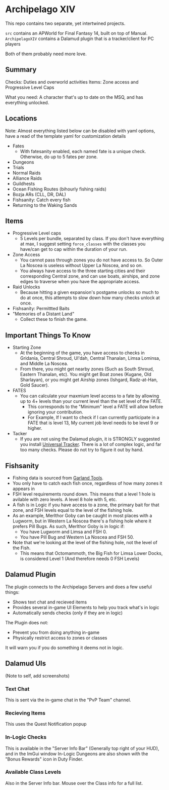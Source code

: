 # Archipelago XIV

This repo contains two separate, yet intertwined projects.

`src` contains an APWorld for Final Fantasy 14, built on top of Manual.
`ArchipelagoXIV` contains a Dalamud plugin that is a tracker/client for PC players

Both of them probably need more love.

## Summary

Checks: Duties and overworld activities
Items: Zone access and Progressive Level Caps

What you need: A character that's up to date on the MSQ, and has everything unlocked.


## Locations

Note: Almost everything listed below can be disabled with yaml options, have a read of the template yaml for customization details

* Fates
  * With fatesanity enabled, each named fate is a unique check.  Otherwise, do up to 5 fates per zone.
* Dungeons
* Trials
* Normal Raids
* Alliance Raids
* Guildhests
* Ocean Fishing Routes (bihourly fishing raids)
* Bozja ARs (CLL, DR, DAL)
* Fishsanity: Catch every fish
* Returning to the Waking Sands

## Items

* Progressive Level caps
  * 5 Levels per bundle, separated by class.  If you don't have everything at max, I suggest setting `force_classes` with the classes you have/can get to cap within the duration of your run.
* Zone Access
  * You cannot pass through zones you do not have access to. So Outer La Noscea is useless without Upper La Noscea, and so on.
  * You always have access to the three starting cities and their corresponding Central zone, and can use boats, airships, and zone edges to traverse when you have the appropriate access.
* Raid Unlocks
  * Because hitting a given expansion's postgame unlocks so much to do at once, this attempts to slow down how many checks unlock at once.
* Fishsanity: Permittted Baits
* "Memories of a Distant Land"
  * Collect these to finish the game.

## Important Things To Know

* Starting Zone
  * At the beginning of the game, you have access to checks in Gridania, Central Shroud, Ul'dah, Central Thanalan, Limsa Lominsa, and Middle La Noscea.
  * From there, you might get nearby zones (Such as South Shroud, Eastern Thanalan, etc). You might get Boat zones (Kugane, Old Sharlayan), or you might get Airship zones (Ishgard, Radz-at-Han, Gold Saucer).
* FATES
  * You can calculate your maxmium level access to a fate by allowing up to 4+ levels than your current level than the set level of the FATE.
    * This corresponds to the "Minimum" level a FATE will allow before ignoring your contribution.
	* For Example, If I want to check if I can currently participate in a FATE that is level 13, My current job level needs to be level 9 or higher.
* Tacker
  * If you are not using the Dalamud plugin, it is STRONGLY suggested you install [Universal Tracker](https://discord.com/channels/1097532591650910289/1176939614985011200).  There is a lot of complex logic, and far too many checks.  Please do not try to figure it out by hand.

## Fishsanity
* Fishing data is sourced from [Garland Tools](https://www.garlandtools.org/ffxivfisher/).
* You only have to catch each fish once, regardless of how many zones it appears in
* FSH level requirements round down.  This means that a level 1 hole is avilable with zero levels. A level 8 hole with 5, etc.
* A fish is in Logic if you have access to a zone, the primary bait for that zone, and FSH levels equal to the level of the fishing hole.
* As an example, Merlthor Goby can be caught in most places with a Lugworm, but in Western La Noscea there's a fishing hole where it prefers Pill Bugs.  As such,  Merlthor Goby is in logic if:
  * You have Lugworm and Limsa and FSH 0.
  * You have Pill Bug and Western La Noscea and FSH 50.
* Note that we're looking at the level of the fishing hole, not the level of the Fish.
  * This means that Octomammoth, the Big Fish for Limsa Lower Docks, is considered Level 1 (And therefore needs 0 FSH Levels)

## Dalamud Plugin

The plugin connects to the Archipelago Servers and does a few useful things:
* Shows text chat and recieved items
* Provides several in-game UI Elements to help you track what's in logic
* Automatically sends checks (only if they are in logic)

The Plugin does not:
* Prevent you from doing anything in-game
* Physically restrict access to zones or classes

It will warn you if you do something it deems not in logic.

## Dalamud UIs
(Note to self, add screenshots)
### Text Chat
This is sent via the in-game chat in the "PvP Team" channel.

### Recieving Items
This uses the Quest Notification popup

### In-Logic Checks
This is available in the "Server Info Bar" (Generally top right of your HUD), and in the ImGui window
In-Logic Dungeons are also shown with the "Bonus Rewards" icon in Duty Finder.

### Available Class Levels
Also in the Server Info bar.  Mouse over the Class info for a full list.
